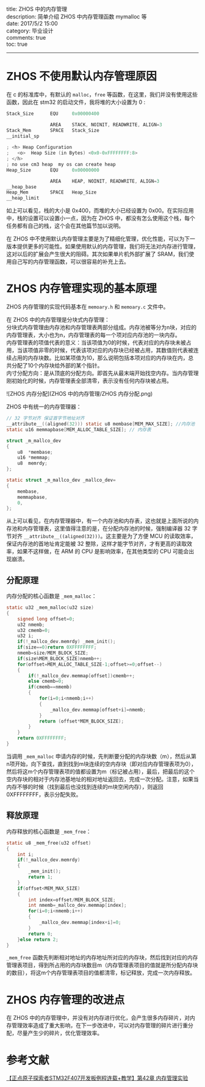 title: ZHOS 中的内存管理  
description: 简单介绍 ZHOS 中内存管理函数 mymalloc 等  
date: 2017/5/2 15:00  
category: 毕业设计  
comments: true  
toc: true  

---

# ZHOS 不使用默认内存管理原因  
在 c 的标准库中，有默认的 `malloc`，`free` 等函数，在这里，我们并没有使用这些函数，因此在 stm32 的启动文件，我将堆的大小设置为 0 :

```c
Stack_Size      EQU     0x00000400

                AREA    STACK, NOINIT, READWRITE, ALIGN=3
Stack_Mem       SPACE   Stack_Size
__initial_sp
                                                  
; <h> Heap Configuration
;   <o>  Heap Size (in Bytes) <0x0-0xFFFFFFFF:8>
; </h>
; no use cm3 heap  my os can create heap
Heap_Size       EQU     0x00000000

                AREA    HEAP, NOINIT, READWRITE, ALIGN=3
__heap_base
Heap_Mem        SPACE   Heap_Size
__heap_limit
```  

如上可以看见，栈的大小是 0x400，而堆的大小已经设置为 0x00。在实际应用中，栈的设置可以设置小一点，因为在 ZHOS 中，都没有怎么使用这个栈，每个任务都有自己的栈，这个会在其他篇节加以说明。  

在 ZHOS 中不使用默认内存管理主要是为了精细化管理，优化性能，可以为下一版本提供更多的可能性。如果使用默认的内存管理，我们将无法对内存进行管理，这对以后的扩展会产生很大的阻碍。其次如果单片机外部扩展了 SRAM，我们使用自己写的内存管理函数，可以很容易的补充上去。  

# ZHOS 内存管理实现的基本原理  
ZHOS 内存管理的实现代码基本在 `memoary.h` 和 `memoary.c` 文件中。  

在 ZHOS 中的内存管理是分块式内存管理：  
分块式内存管理由内存池和内存管理表两部分组成。内存池被等分为n块，对应的内存管理表，大小也为n，内存管理表的每一个项对应内存池的一块内存。  
内存管理表的项值代表的意义：当该项值为0的时候，代表对应的内存块未被占用，当该项值非零的时候，代表该项对应的内存块已经被占用，其数值则代表被连续占用的内存块数。比如某项值为10，那么说明包括本项对应的内存块在内，总共分配了10个内存块给外部的某个指针。  
内寸分配方向：是从顶底的分配方向。即首先从最末端开始找空内存。当内存管理刚初始化的时候，内存管理表全部清零，表示没有任何内存块被占用。  

![ZHOS 内存分配](ZHOS 中的内存管理/ZHOS 内存分配.png)  

ZHOS 中有统一的内存管理器：

```c
// 32 字节对齐 保证首字节地址对齐
__attribute__((aligned(32))) static u8 membase[MEM_MAX_SIZE]; //内存池
static u16 memmapbase[MEM_ALLOC_TABLE_SIZE]; // 内存表

struct _m_mallco_dev
{
    u8 	*membase;
    u16 *memmap;
    u8  memrdy;
};

static struct _m_mallco_dev _mallco_dev=
{
	membase,
	memmapbase,
	0,
};
```  

从上可以看见，在内存管理器中，有一个内存池和内存表，这也就是上面所说的内存池和内存管理表，这里值得注意的是，在分配内存池的时候，强制编译器 32 字节对齐 `__attribute__((aligned(32)))`。这主要是为了方便 MCU 的读取效率，保证内存池的首地址肯定能被 32 整除，这样才能字节对齐，才有更高的读取效率，如果不这样做，在 ARM 的 CPU 是影响效率，在其他类型的 CPU 可能会出现崩溃。  

## 分配原理
内存分配的核心函数是 `_mem_malloc`：  

```c
static u32 _mem_malloc(u32 size)
{  
    signed long offset=0;  
    u32 nmemb;
	u32 cmemb=0;
    u32 i;  
    if(!_mallco_dev.memrdy) _mem_init();
    if(size==0)return 0XFFFFFFFF;
    nmemb=size/MEM_BLOCK_SIZE;
    if(size%MEM_BLOCK_SIZE)nmemb++;
    for(offset=MEM_ALLOC_TABLE_SIZE-1;offset>=0;offset--)
    {     
		if(!_mallco_dev.memmap[offset])cmemb++;
		else cmemb=0;
		if(cmemb==nmemb)
		{
            for(i=0;i<nmemb;i++)
            {  
                _mallco_dev.memmap[offset+i]=nmemb;
            }  
            return (offset*MEM_BLOCK_SIZE);
		}
    }  
    return 0XFFFFFFFF;
}
```  

当调用 `_mem_malloc` 申请内存的时候，先判断要分配的内存块数（m），然后从第n项开始，向下查找，直到找到m块连续的空内存块（即对应内存管理表项为0），然后将这m个内存管理表项的值都设置为m（标记被占用），最后，把最后的这个空内存块的相对于内存池基地址的相对地址返回去，完成一次分配。注意，如果当内存不够的时候（找到最后也没找到连续的m块空闲内存），则返回 0XFFFFFFFF，表示分配失败。  

## 释放原理  
内存释放的核心函数是 `_mem_free`：  

```c
static u8 _mem_free(u32 offset)
{  
    int i;  
    if(!_mallco_dev.memrdy)
	{
		_mem_init();
        return 1;
    }  
    if(offset<MEM_MAX_SIZE)
    {  
        int index=offset/MEM_BLOCK_SIZE;
        int nmemb=_mallco_dev.memmap[index];
        for(i=0;i<nmemb;i++)
        {  
            _mallco_dev.memmap[index+i]=0;
        }  
        return 0;  
    }else return 2;
}
```  

`_mem_free` 函数先判断相对地址的内存地址所对应的内存块，然后找到对应的内存管理表项目，得到所占用的内存块数目m（内存管理表项目的值就是所分配内存块的数目），将这m个内存管理表项目的值都清零，标记释放，完成一次内存释放。  

# ZHOS 内存管理的改进点  
在 ZHOS 中的内存管理中，并没有对内存进行优化，会产生很多内存碎片，对内存管理效率造成了重大影响，在下一步改进中，可以对内存管理的碎片进行重分配，尽量产生少的碎片，优化管理效率。  

# 参考文献
[【正点原子探索者STM32F407开发板例程连载+教学】第42章 内存管理实验](http://www.openedv.com/thread-43375-1-1.html)
